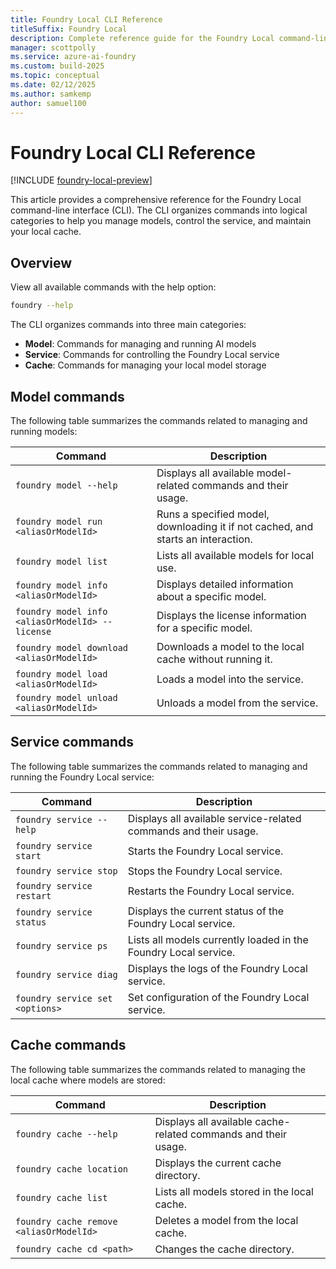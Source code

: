 ```yaml
---
title: Foundry Local CLI Reference
titleSuffix: Foundry Local
description: Complete reference guide for the Foundry Local command-line interface.
manager: scottpolly
ms.service: azure-ai-foundry
ms.custom: build-2025
ms.topic: conceptual
ms.date: 02/12/2025
ms.author: samkemp
author: samuel100
---
```


# Foundry Local CLI Reference

[!INCLUDE [foundry-local-preview](./../includes/foundry-local-preview.md)]

This article provides a comprehensive reference for the Foundry Local command-line interface (CLI). The CLI organizes commands into logical categories to help you manage models, control the service, and maintain your local cache.

## Overview

View all available commands with the help option:

```bash
foundry --help
```

The CLI organizes commands into three main categories:

- **Model**: Commands for managing and running AI models
- **Service**: Commands for controlling the Foundry Local service
- **Cache**: Commands for managing your local model storage

## Model commands

The following table summarizes the commands related to managing and running models:

| **Command**                                     | **Description**                                                                  |
| --------------------------------------          | -------------------------------------------------------------------------------- |
| `foundry model --help`                          | Displays all available model-related commands and their usage.                   |
| `foundry model run <aliasOrModelId>`            | Runs a specified model, downloading it if not cached, and starts an interaction. |
| `foundry model list`                            | Lists all available models for local use.                                        |
| `foundry model info <aliasOrModelId>`           | Displays detailed information about a specific model.                            |
| `foundry model info <aliasOrModelId> --license` | Displays the license information for a specific model.                           |
| `foundry model download <aliasOrModelId>`       | Downloads a model to the local cache without running it.                         |
| `foundry model load <aliasOrModelId>`           | Loads a model into the service.                                                  |
| `foundry model unload <aliasOrModelId>`         | Unloads a model from the service.                                                |

## Service commands

The following table summarizes the commands related to managing and running the Foundry Local service:

| **Command**                     | **Description**                                                  |
| ------------------------------- | ---------------------------------------------------------------- |
| `foundry service --help`        | Displays all available service-related commands and their usage. |
| `foundry service start`         | Starts the Foundry Local service.                                |
| `foundry service stop`          | Stops the Foundry Local service.                                 |
| `foundry service restart`       | Restarts the Foundry Local service.                              |
| `foundry service status`        | Displays the current status of the Foundry Local service.        |
| `foundry service ps`            | Lists all models currently loaded in the Foundry Local service.  |
| `foundry service diag`          | Displays the logs of the Foundry Local service.                  |
| `foundry service set <options>` | Set configuration of the Foundry Local service.                  |

## Cache commands

The following table summarizes the commands related to managing the local cache where models are stored:

| **Command**                             | **Description**                                                |
| ------------------------------          | -------------------------------------------------------------- |
| `foundry cache --help`                  | Displays all available cache-related commands and their usage. |
| `foundry cache location`                | Displays the current cache directory.                          |
| `foundry cache list`                    | Lists all models stored in the local cache.                    |
| `foundry cache remove <aliasOrModelId>` | Deletes a model from the local cache.                          |
| `foundry cache cd <path>`               | Changes the cache directory.                                   |
